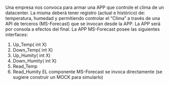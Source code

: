 Una empresa nos convoca para armar una APP que controle el clima de un datacenter. La misma deberá
tener registro (actual e histórico) de: temperatura, humedad y permitiendo controlar el “Clima” a través de
una API de terceros (MS-Forecast) que se invocan desde la APP. La APP será por consola a efectos del final.
La APP MS-Forecast posee las siguientes interfaces:
1. Up_Temp( int X)
2. Down_Temp( int X)
3. Up_Humity( int X)
4. Down_Humity( int X)
5. Read_Temp
6. Read_Humity
EL componente MS-Forecast se invoca directamente (se sugiere construir un MOCK para simularlo)
